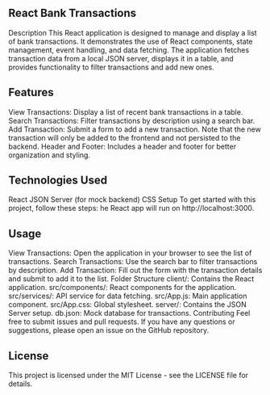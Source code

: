 ## React Bank Transactions
Description
This React application is designed to manage and display a list of bank transactions. It demonstrates the use of React components, state management, event handling, and data fetching. The application fetches transaction data from a local JSON server, displays it in a table, and provides functionality to filter transactions and add new ones.

## Features
View Transactions: Display a list of recent bank transactions in a table.
Search Transactions: Filter transactions by description using a search bar.
Add Transaction: Submit a form to add a new transaction. Note that the new transaction will only be added to the frontend and not persisted to the backend.
Header and Footer: Includes a header and footer for better organization and styling.
## Technologies Used
React
JSON Server (for mock backend)
CSS
Setup
To get started with this project, follow these steps:
he React app will run on http://localhost:3000.

## Usage
View Transactions: Open the application in your browser to see the list of transactions.
Search Transactions: Use the search bar to filter transactions by description.
Add Transaction: Fill out the form with the transaction details and submit to add it to the list.
Folder Structure
client/: Contains the React application.
src/components/: React components for the application.
src/services/: API service for data fetching.
src/App.js: Main application component.
src/App.css: Global stylesheet.
server/: Contains the JSON Server setup.
db.json: Mock database for transactions.
Contributing
Feel free to submit issues and pull requests. If you have any questions or suggestions, please open an issue on the GitHub repository.

## License
This project is licensed under the MIT License - see the LICENSE file for details.
